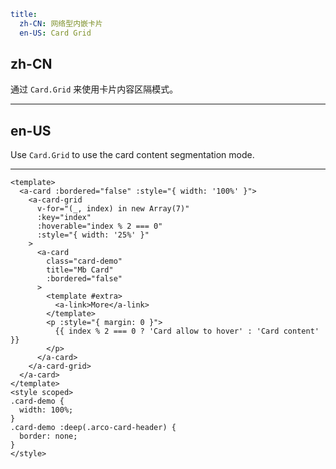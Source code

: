 ```yaml
title:
  zh-CN: 网络型内嵌卡片
  en-US: Card Grid
```

## zh-CN

通过 `Card.Grid` 来使用卡片内容区隔模式。

---

## en-US

Use `Card.Grid` to use the card content segmentation mode.

---

```vue
<template>
  <a-card :bordered="false" :style="{ width: '100%' }">
    <a-card-grid
      v-for="(_, index) in new Array(7)"
      :key="index"
      :hoverable="index % 2 === 0"
      :style="{ width: '25%' }"
    >
      <a-card
        class="card-demo"
        title="Mb Card"
        :bordered="false"
      >
        <template #extra>
          <a-link>More</a-link>
        </template>
        <p :style="{ margin: 0 }">
          {{ index % 2 === 0 ? 'Card allow to hover' : 'Card content' }}
        </p>
      </a-card>
    </a-card-grid>
  </a-card>
</template>
<style scoped>
.card-demo {
  width: 100%;
}
.card-demo :deep(.arco-card-header) {
  border: none;
}
</style>
```
